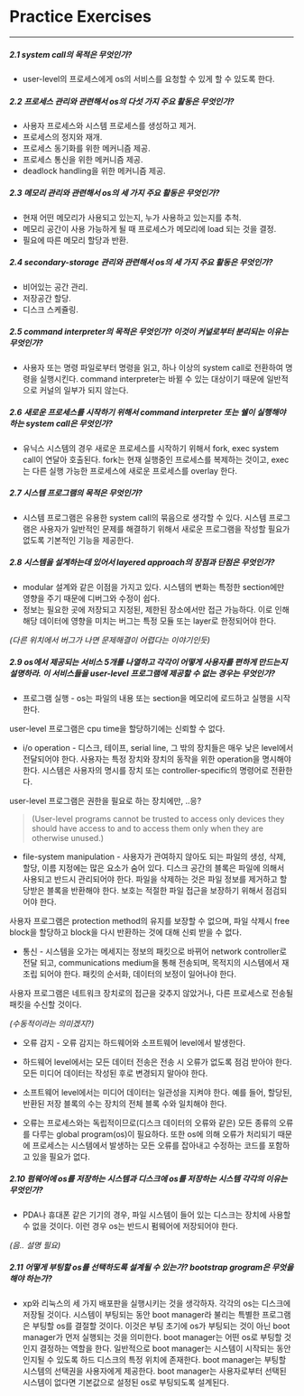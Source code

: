 # Practice Exercises
---

##### 2.1 system call의 목적은 무엇인가?

* user-level의 프로세스에게 os의 서비스를 요청할 수 있게 할 수 있도록 한다.

##### 2.2 프로세스 관리와 관련해서 os의 다섯 가지 주요 활동은 무엇인가?
* 사용자 프로세스와 시스템 프로세스를 생성하고 제거.
* 프로세스의 정지와 재개.
* 프로세스 동기화를 위한 메커니즘 제공.
* 프로세스 통신을 위한 메커니즘 제공.
* deadlock handling을 위한 메커니즘 제공.

##### 2.3 메모리 관리와 관련해서 os의 세 가지 주요 활동은 무엇인가?
* 현재 어떤 메모리가 사용되고 있는지, 누가 사용하고 있는지를 추척.
* 메모리 공간이 사용 가능하게 될 때 프로세스가 메모리에 load 되는 것을 결정.
* 필요에 따른 메모리 할당과 반환.

##### 2.4 secondary-storage 관리와 관련해서 os의 세 가지 주요 활동은 무엇인가?
* 비어있는 공간 관리.
* 저장공간 할당.
* 디스크 스케쥴링.

##### 2.5 command interpreter의 목적은 무엇인가? 이것이 커널로부터 분리되는 이유는 무엇인가?   

* 사용자 또는 명령 파일로부터 명령을 읽고, 하나 이상의 system call로 전환하여 명령을 실행시킨다. command interpreter는 바뀔 수 있는 대상이기 때문에 일반적으로 커널의 일부가 되지 않는다.

##### 2.6 새로운 프로세스를 시작하기 위해서 command interpreter 또는 쉘이 실행해야 하는 system call은 무엇인가?
* 유닉스 시스템의 경우 새로운 프로세스를 시작하기 위해서 fork, exec system call이 연달아 호출된다. fork는 현재 실행중인 프로세스를 복제하는 것이고, exec는 다른 실행 가능한 프로세스에 새로운 프로세스를 overlay 한다.

##### 2.7 시스템 프로그램의 목적은 무엇인가?
* 시스템 프로그램은 유용한 system call의 묶음으로 생각할 수 있다. 시스템 프로그램은 사용자가 일반적인 문제를 해결하기 위해서 새로운 프로그램을 작성할 필요가 없도록 기본적인 기능을 제공한다.

##### 2.8 시스템을 설계하는데 있어서 layered approach의 장점과 단점은 무엇인가?
* modular 설계와 같은 이점을 가지고 있다. 시스템의 변화는 특정한 section에만 영향을 주기 때문에 디버그와 수정이 쉽다.
* 정보는 필요한 곳에 저장되고 지정된, 제한된 장소에서만 접근 가능하다. 이로 인해 해당 데이터에 영향을 미치는 버그는 특정 모듈 또는 layer로 한정되어야 한다.

 _(다른 위치에서 버그가 나면 문제해결이 어렵다는 이야기인듯)_

##### 2.9 os에서 제공되는 서비스 5개를 나열하고 각각이 어떻게 사용자를 편하게 만드는지 설명하라. 이 서비스들을 user-level 프로그램에 제공할 수 없는 경우는 무엇인가?
 * 프로그램 실행 - os는 파일의 내용 또는 section을 메모리에 로드하고 실행을 시작한다.

 user-level 프로그램은 cpu time을 할당하기에는 신뢰할 수 없다.

 * i/o operation - 디스크, 테이프, serial line, 그 밖의 장치들은 매우 낮은 level에서 전달되어야 한다. 사용자는 특정 장치와 장치의 동작을 위한 operation을 명시해야 한다. 시스템은 사용자의 명시를 장치 또는 controller-specific의 명령어로 전환한다.

 user-level 프로그램은 권한을 필요로 하는 장치에만, ..응?

 >(User-level programs cannot be trusted to access only devices they should have access to and to access them only when they are otherwise unused.)

 * file-system manipulation - 사용자가 관여하지 않아도 되는 파일의 생성, 삭제, 할당, 이름 지정에는 많은 요소가 숨어 있다. 디스크 공간의 블록은 파일에 의해서 사용되고 반드시 관리되어야 한다. 파일을 삭제하는 것은 파일 정보를 제거하고 할당받은 블록을 반환해야 한다. 보호는 적절한 파일 접근을 보장하기 위해서 점검되어야 한다.

 사용자 프로그램은 protection method의 유지를 보장할 수 없으며, 파일 삭제시 free block을 할당하고 block을 다시 반환하는 것에 대해 신뢰 받을 수 없다.

 * 통신 - 시스템을 오가는 메세지는 정보의 패킷으로 바뀌어 network controller로 전달 되고, communications medium을 통해 전송되며, 목적지의 시스템에서 재조립 되어야 한다. 패킷의 순서화, 데이터의 보정이 일어나야 한다.

 사용자 프로그램은 네트워크 장치로의 접근을 갖추지 않았거나, 다른 프로세스로 전송될 패킷을 수신할 것이다.

 _(수동적이라는 의미겠지?)_

 * 오류 감지 - 오류 감지는 하드웨어와 소프트웨어 level에서 발생한다.

  * 하드웨어 level에서는 모든 데이터 전송은 전송 시 오류가 없도록 점검 받아야 한다. 모든 미디어 데이터는 작성된 후로 변경되지 말아야 한다.

  * 소프트웨어 level에서는 미디어 데이터는 일관성을 지켜야 한다. 예를 들어, 할당된, 반환된 저장 블록의 수는 장치의 전체 블록 수와 일치해야 한다.

 * 오류는 프로세스와는 독립적이므로(디스크 데이터의 오류와 같은) 모든 종류의 오류를 다루는 global program(os)이 필요하다. 또한 os에 의해 오류가 처리되기 때문에 프로세스는 시스템에서 발생하는 모든 오류를 잡아내고 수정하는 코드를 포함하고 있을 필요가 없다.

##### 2.10 펌웨어에 os를 저장하는 시스템과 디스크에 os를 저장하는 시스템 각각의 이유는 무엇인가?

 * PDA나 휴대폰 같은 기기의 경우, 파일 시스템이 들어 있는 디스크는 장치에 사용할 수 없을 것이다. 이런 경우 os는 반드시 펌웨어에 저장되어야 한다.

 _(음.. 설명 필요)_

##### 2.11 어떻게 부팅할 os를 선택하도록 설계될 수 있는가? bootstrap grogram은 무엇을 해야 하는가?

 * xp와 리눅스의 세 가지 배포판을 실행시키는 것을 생각하자. 각각의 os는 디스크에 저장될 것이다. 시스템이 부팅되는 동안 boot manager라 불리는 특별한 프로그램은 부팅할 os를 결절할 것이다. 이것은 부팅 초기에 os가 부팅되는 것이 아닌 boot manager가 먼저 실행되는 것을 의미한다. boot manager는 어떤 os로 부팅할 것인지 결정하는 역할을 한다. 일반적으로 boot manager는 시스템이 시작되는 동안 인지될 수 있도록 하드 디스크의 특정 위치에 존재한다. boot manager는 부팅할 시스템의 선택권을 사용자에게 제공한다. boot manager는 사용자로부터 선택된 시스템이 없다면 기본값으로 설정된 os로 부팅되도록 설계된다.
